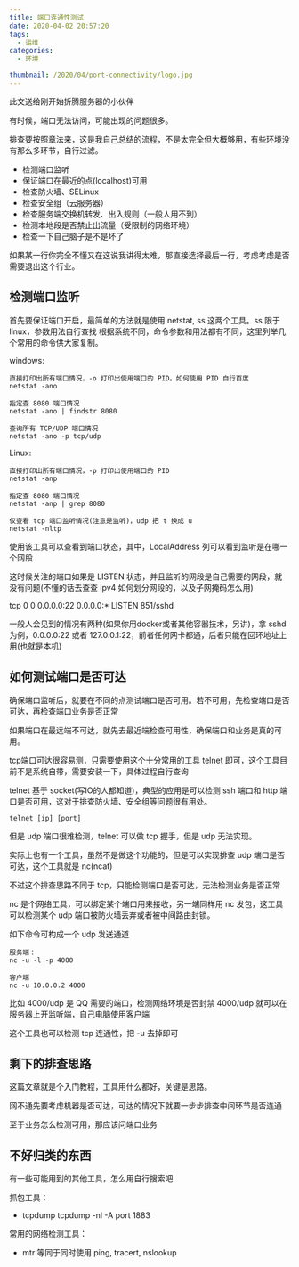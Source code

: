 ```yaml
---
title: 端口连通性测试
date: 2020-04-02 20:57:20
tags:
  - 运维
categories:
  - 环境

thumbnail: /2020/04/port-connectivity/logo.jpg
---
```


此文送给刚开始折腾服务器的小伙伴

有时候，端口无法访问，可能出现的问题很多。

排查要按照章法来，这是我自己总结的流程，不是太完全但大概够用，有些环境没有那么多环节，自行过滤。

- 检测端口监听
- 保证端口在最近的点(localhost)可用
- 检查防火墙、SELinux
- 检查安全组（云服务器）
- 检查服务端交换机转发、出入规则（一般人用不到）
- 检测本地段是否禁止出流量（受限制的网络环境）
- 检查一下自己脑子是不是坏了

如果某一行你完全不懂又在这说我讲得太难，那直接选择最后一行，考虑考虑是否需要退出这个行业。

## 检测端口监听

首先要保证端口开启，最简单的方法就是使用 netstat, ss 这两个工具。ss 限于 linux，参数用法自行查找
根据系统不同，命令参数和用法都有不同，这里列举几个常用的命令供大家复制。

windows:
```
直接打印出所有端口情况，-o 打印出使用端口的 PID。如何使用 PID 自行百度
netstat -ano

指定查 8080 端口情况
netstat -ano | findstr 8080

查询所有 TCP/UDP 端口情况
netstat -ano -p tcp/udp
```

Linux:
```
直接打印出所有端口情况，-p 打印出使用端口的 PID
netstat -anp

指定查 8080 端口情况
netstat -anp | grep 8080

仅查看 tcp 端口监听情况(注意是监听)，udp 把 t 换成 u
netstat -nltp
```

使用该工具可以查看到端口状态，其中，LocalAddress 列可以看到监听是在哪一个网段

这时候关注的端口如果是 LISTEN 状态，并且监听的网段是自己需要的网段，就没有问题(不懂的话去查查 ipv4 如何划分网段的，以及子网掩码怎么用)

tcp        0      0 0.0.0.0:22              0.0.0.0:*               LISTEN      851/sshd

一般人会见到的情况有两种(如果你用docker或者其他容器技术，另讲)，拿 sshd 为例，0.0.0.0:22 或者 127.0.0.1:22，前者任何网卡都通，后者只能在回环地址上用(也就是本机)


## 如何测试端口是否可达

确保端口监听后，就要在不同的点测试端口是否可用。若不可用，先检查端口是否可达，再检查端口业务是否正常

如果端口在最远端不可达，就先去最近端检查可用性，确保端口和业务是真的可用。

tcp端口可达很容易测，只需要使用这个十分常用的工具 telnet 即可，这个工具目前不是系统自带，需要安装一下，具体过程自行查询

telnet 基于 socket(写IO的人都知道)，典型的应用是可以检测 ssh 端口和 http 端口是否可用，这对于排查防火墙、安全组等问题很有用处。

```
telnet [ip] [port]
```

但是 udp 端口很难检测，telnet 可以做 tcp 握手，但是 udp 无法实现。

实际上也有一个工具，虽然不是做这个功能的，但是可以实现排查 udp 端口是否可达，这个工具就是 nc(ncat)

不过这个排查思路不同于 tcp，只能检测端口是否可达，无法检测业务是否正常

nc 是个网络工具，可以绑定某个端口用来接收，另一端同样用 nc 发包，这工具可以检测某个 udp 端口被防火墙丢弃或者被中间路由封锁。

如下命令可构成一个 udp 发送通道

```
服务端：
nc -u -l -p 4000

客户端
nc -u 10.0.0.2 4000
```

比如 4000/udp 是 QQ 需要的端口，检测网络环境是否封禁 4000/udp 就可以在服务器上开监听端，自己电脑使用客户端

这个工具也可以检测 tcp 连通性，把 -u 去掉即可

## 剩下的排查思路

这篇文章就是个入门教程，工具用什么都好，关键是思路。

网不通先要考虑机器是否可达，可达的情况下就要一步步排查中间环节是否连通

至于业务怎么检测可用，那应该问端口业务

## 不好归类的东西

有一些可能用到的其他工具，怎么用自行搜索吧

抓包工具：
  - tcpdump
    tcpdump -nl -A port 1883

常用的网络检测工具：
  - mtr
    等同于同时使用 ping, tracert, nslookup
